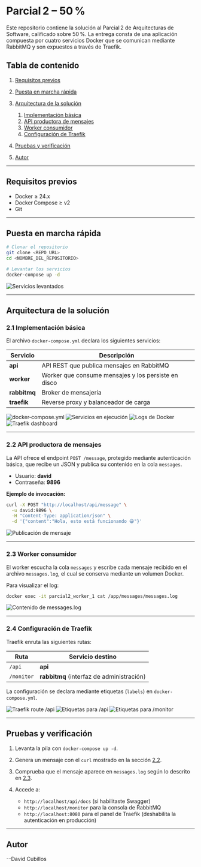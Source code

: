# Parcial 2 – 50 %

Este repositorio contiene la solución al Parcial 2 de Arquitecturas de Software, calificado sobre 50 %. La entrega consta de una aplicación compuesta por cuatro servicios Docker que se comunican mediante RabbitMQ y son expuestos a través de Traefik.

## Tabla de contenido

1. [Requisitos previos](#requisitos-previos)
2. [Puesta en marcha rápida](#puesta-en-marcha-rápida)
3. [Arquitectura de la solución](#arquitectura-de-la-solución)

   1. [Implementación básica](#21-implementación-básica)
   2. [API productora de mensajes](#22-api-productora-de-mensajes)
   3. [Worker consumidor](#23-worker-consumidor)
   4. [Configuración de Traefik](#24-configuración-de-traefik)
4. [Pruebas y verificación](#pruebas-y-verificación)
5. [Autor](#autor)

---

## Requisitos previos

* Docker ≥ 24.x
* Docker Compose ≥ v2
* Git

---

## Puesta en marcha rápida

```bash
# Clonar el repositorio
git clone <REPO_URL>
cd <NOMBRE_DEL_REPOSITORIO>

# Levantar los servicios
docker-compose up -d
```

![Servicios levantados](https://github.com/user-attachments/assets/02fad0f8-6c5f-4795-ad45-b869d7776500)

---

## Arquitectura de la solución

### 2.1 Implementación básica

El archivo `docker-compose.yml` declara los siguientes servicios:

| Servicio     | Descripción                                         |
| ------------ | --------------------------------------------------- |
| **api**      | API REST que publica mensajes en RabbitMQ           |
| **worker**   | Worker que consume mensajes y los persiste en disco |
| **rabbitmq** | Broker de mensajería                                |
| **traefik**  | Reverse proxy y balanceador de carga                |

![docker‑compose.yml](https://github.com/user-attachments/assets/c28d5720-0667-434a-b86f-bb60ce771a27)
![Servicios en ejecución](https://github.com/user-attachments/assets/20ce5f49-5a9a-40a7-a8f3-e1ed963a639a)
![Logs de Docker](https://github.com/user-attachments/assets/673df600-beff-4037-875b-a0886fbbec63)
![Traefik dashboard](https://github.com/user-attachments/assets/b3706385-fe3d-4fac-9ce1-790b342ab386)

---

### 2.2 API productora de mensajes

La API ofrece el endpoint `POST /message`, protegido mediante autenticación básica, que recibe un JSON y publica su contenido en la cola `messages`.

* Usuario: **david**
* Contraseña: **9896**

**Ejemplo de invocación:**

```bash
curl -X POST "http://localhost/api/message" \
  -u david:9896 \
  -H "Content-Type: application/json" \
  -d '{"content":"Hola, esto está funcionando 😀"}'
```

![Publicación de mensaje](https://github.com/user-attachments/assets/bc3f5832-cae0-4ffd-91a9-7abbd21c9abb)

---

### 2.3 Worker consumidor

El worker escucha la cola `messages` y escribe cada mensaje recibido en el archivo `messages.log`, el cual se conserva mediante un volumen Docker.

Para visualizar el log:

```bash
docker exec -it parcial2_worker_1 cat /app/messages/messages.log
```

![Contenido de messages.log](https://github.com/user-attachments/assets/ce48e3ae-6737-4322-be84-9207cdadb009)

---

### 2.4 Configuración de Traefik

Traefik enruta las siguientes rutas:

| Ruta       | Servicio destino                          |
| ---------- | ----------------------------------------- |
| `/api`     | **api**                                   |
| `/monitor` | **rabbitmq** (interfaz de administración) |

La configuración se declara mediante etiquetas (`labels`) en `docker-compose.yml`.

![Traefik route /api](https://github.com/user-attachments/assets/f496fb15-1b77-445e-ae63-3853df43eb67)
![Etiquetas para /api](https://github.com/user-attachments/assets/9c8bbe31-e626-4f29-8df2-64376a4e9869)
![Etiquetas para /monitor](https://github.com/user-attachments/assets/ff74e138-fab3-42af-9575-6726f47e3e4a)

---

## Pruebas y verificación

1. Levanta la pila con `docker-compose up -d`.
2. Genera un mensaje con el `curl` mostrado en la sección [2.2](#22-api-productora-de-mensajes).
3. Comprueba que el mensaje aparece en `messages.log` según lo descrito en [2.3](#23-worker-consumidor).
4. Accede a:

   * `http://localhost/api/docs` (si habilitaste Swagger)
   * `http://localhost/monitor` para la consola de RabbitMQ
   * `http://localhost:8080` para el panel de Traefik (deshabilita la autenticación en producción)

---

## Autor

--David Cubillos 
